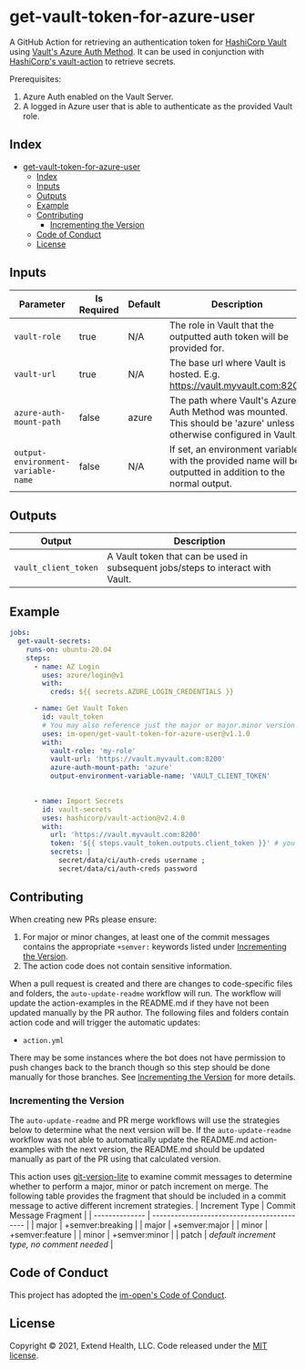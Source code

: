 # get-vault-token-for-azure-user

A GitHub Action for retrieving an authentication token for [HashiCorp Vault](https://www.vaultproject.io/) using [Vault's Azure Auth Method](https://www.vaultproject.io/docs/auth/azure). It can be used in conjunction with [HashiCorp's vault-action](https://github.com/hashicorp/vault-action) to retrieve secrets.

Prerequisites:

1. Azure Auth enabled on the Vault Server.
2. A logged in Azure user that is able to authenticate as the provided Vault role.

## Index

- [get-vault-token-for-azure-user](#get-vault-token-for-azure-user)
  - [Index](#index)
  - [Inputs](#inputs)
  - [Outputs](#outputs)
  - [Example](#example)
  - [Contributing](#contributing)
    - [Incrementing the Version](#incrementing-the-version)
  - [Code of Conduct](#code-of-conduct)
  - [License](#license)
    

## Inputs
| Parameter                          | Is Required | Default | Description                                                                                                        |
| ---------------------------------- | ----------- | ------- | ------------------------------------------------------------------------------------------------------------------ |
| `vault-role`                       | true        | N/A     | The role in Vault that the outputted auth token will be provided for.                                              |
| `vault-url`                        | true        | N/A     | The base url where Vault is hosted. E.g. https://vault.myvault.com:8200                                            |
| `azure-auth-mount-path`            | false       | azure   | The path where Vault's Azure Auth Method was mounted. This should be 'azure' unless otherwise configured in Vault. |
| `output-environment-variable-name` | false       | N/A     | If set, an environment variable with the provided name will be outputted in addition to the normal output.         |

## Outputs
| Output               | Description                                                                     |
| -------------------- | ------------------------------------------------------------------------------- |
| `vault_client_token` | A Vault token that can be used in subsequent jobs/steps to interact with Vault. |

## Example

```yml
jobs:
  get-vault-secrets:
    runs-on: ubuntu-20.04
    steps:
      - name: AZ Login
        uses: azure/login@v1
        with:
          creds: ${{ secrets.AZURE_LOGIN_CREDENTIALS }}

      - name: Get Vault Token
        id: vault_token
        # You may also reference just the major or major.minor version
        uses: im-open/get-vault-token-for-azure-user@v1.1.0
        with:
          vault-role: 'my-role'
          vault-url: 'https://vault.myvault.com:8200'
          azure-auth-mount-path: 'azure'
          output-environment-variable-name: 'VAULT_CLIENT_TOKEN'

      
      - name: Import Secrets
        id: vault-secrets
        uses: hashicorp/vault-action@v2.4.0
        with:
          url: 'https://vault.myvault.com:8200'
          token: '${{ steps.vault_token.outputs.client_token }}' # you could also use ${{ env.VAULT_CLIENT_TOKEN }} since output-environment-variable-name is set in the vault_token step
          secrets: |
            secret/data/ci/auth-creds username ;
            secret/data/ci/auth-creds password

```

## Contributing

When creating new PRs please ensure:

1. For major or minor changes, at least one of the commit messages contains the appropriate `+semver:` keywords listed under [Incrementing the Version](#incrementing-the-version).
1. The action code does not contain sensitive information.

When a pull request is created and there are changes to code-specific files and folders, the `auto-update-readme` workflow will run.  The workflow will update the action-examples in the README.md if they have not been updated manually by the PR author. The following files and folders contain action code and will trigger the automatic updates:

- `action.yml`

There may be some instances where the bot does not have permission to push changes back to the branch though so this step should be done manually for those branches. See [Incrementing the Version](#incrementing-the-version) for more details.

### Incrementing the Version

The `auto-update-readme` and PR merge workflows will use the strategies below to determine what the next version will be.  If the `auto-update-readme` workflow was not able to automatically update the README.md action-examples with the next version, the README.md should be updated manually as part of the PR using that calculated version.

This action uses [git-version-lite] to examine commit messages to determine whether to perform a major, minor or patch increment on merge.  The following table provides the fragment that should be included in a commit message to active different increment strategies.
| Increment Type | Commit Message Fragment                     |
| -------------- | ------------------------------------------- |
| major          | +semver:breaking                            |
| major          | +semver:major                               |
| minor          | +semver:feature                             |
| minor          | +semver:minor                               |
| patch          | *default increment type, no comment needed* |

## Code of Conduct

This project has adopted the [im-open's Code of Conduct](https://github.com/im-open/.github/blob/master/CODE_OF_CONDUCT.md).

## License

Copyright &copy; 2021, Extend Health, LLC. Code released under the [MIT license](LICENSE).

[git-version-lite]: https://github.com/im-open/git-version-lite
